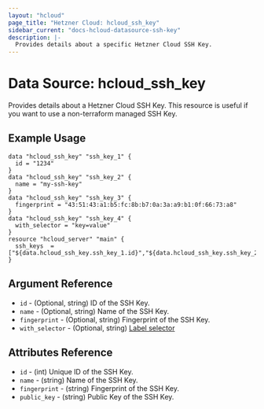 ```yaml
---
layout: "hcloud"
page_title: "Hetzner Cloud: hcloud_ssh_key"
sidebar_current: "docs-hcloud-datasource-ssh-key"
description: |-
  Provides details about a specific Hetzner Cloud SSH Key.
---
```

# Data Source: hcloud_ssh_key
Provides details about a Hetzner Cloud SSH Key.
This resource is useful if you want to use a non-terraform managed SSH Key.
## Example Usage
```hcl
data "hcloud_ssh_key" "ssh_key_1" {
  id = "1234"
}
data "hcloud_ssh_key" "ssh_key_2" {
  name = "my-ssh-key"
}
data "hcloud_ssh_key" "ssh_key_3" {
  fingerprint = "43:51:43:a1:b5:fc:8b:b7:0a:3a:a9:b1:0f:66:73:a8"
}
data "hcloud_ssh_key" "ssh_key_4" {
  with_selector = "key=value"
}
resource "hcloud_server" "main" {
  ssh_keys  = ["${data.hcloud_ssh_key.ssh_key_1.id}","${data.hcloud_ssh_key.ssh_key_2.id}","${data.hcloud_ssh_key.ssh_key_3.id}"]
}
```
## Argument Reference
- `id` - (Optional, string) ID of the SSH Key.
- `name` - (Optional, string) Name of the SSH Key.
- `fingerprint` - (Optional, string) Fingerprint of the SSH Key.
- `with_selector` - (Optional, string) [Label selector](https://docs.hetzner.cloud/#overview-label-selector)

## Attributes Reference
- `id` - (int) Unique ID of the SSH Key.
- `name` - (string) Name of the SSH Key.
- `fingerprint` - (string) Fingerprint of the SSH Key.
- `public_key` - (string) Public Key of the SSH Key.
